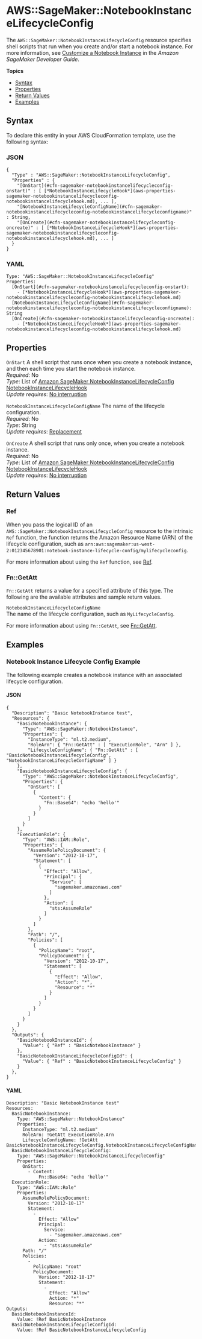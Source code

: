 # AWS::SageMaker::NotebookInstanceLifecycleConfig<a name="aws-resource-sagemaker-notebookinstancelifecycleconfig"></a>

The `AWS::SageMaker::NotebookInstanceLifecycleConfig` resource specifies shell scripts that run when you create and/or start a notebook instance\. For more information, see [Customize a Notebook Instance](https://docs.aws.amazon.com/sagemaker/latest/dg/notebook-lifecycle-config.html) in the *Amazon SageMaker Developer Guide*\. 

**Topics**
+ [Syntax](#aws-resource-sagemaker-notebookinstancelifecycleconfig-syntax)
+ [Properties](#aws-resource-sagemaker-notebookinstancelifecycleconfig-properties)
+ [Return Values](#aws-resource-sagemaker-notebookinstancelifecycleconfig-returnvalues)
+ [Examples](#aws-resource-sagemaker-notebookinstancelifecycleconfig-examples)

## Syntax<a name="aws-resource-sagemaker-notebookinstancelifecycleconfig-syntax"></a>

To declare this entity in your AWS CloudFormation template, use the following syntax:

### JSON<a name="aws-resource-sagemaker-notebookinstancelifecycleconfig-syntax.json"></a>

```
{
  "Type" : "AWS::SageMaker::NotebookInstanceLifecycleConfig",
  "Properties" : {
    "[OnStart](#cfn-sagemaker-notebookinstancelifecycleconfig-onstart)" : [ [*NotebookInstanceLifecycleHook*](aws-properties-sagemaker-notebookinstancelifecycleconfig-notebookinstancelifecyclehook.md), ... ],
    "[NotebookInstanceLifecycleConfigName](#cfn-sagemaker-notebookinstancelifecycleconfig-notebookinstancelifecycleconfigname)" : String,
    "[OnCreate](#cfn-sagemaker-notebookinstancelifecycleconfig-oncreate)" : [ [*NotebookInstanceLifecycleHook*](aws-properties-sagemaker-notebookinstancelifecycleconfig-notebookinstancelifecyclehook.md), ... ]
  }
}
```

### YAML<a name="aws-resource-sagemaker-notebookinstancelifecycleconfig-syntax.yaml"></a>

```
Type: "AWS::SageMaker::NotebookInstanceLifecycleConfig"
Properties:
  [OnStart](#cfn-sagemaker-notebookinstancelifecycleconfig-onstart): 
    - [*NotebookInstanceLifecycleHook*](aws-properties-sagemaker-notebookinstancelifecycleconfig-notebookinstancelifecyclehook.md)  
  [NotebookInstanceLifecycleConfigName](#cfn-sagemaker-notebookinstancelifecycleconfig-notebookinstancelifecycleconfigname): String
  [OnCreate](#cfn-sagemaker-notebookinstancelifecycleconfig-oncreate): 
    - [*NotebookInstanceLifecycleHook*](aws-properties-sagemaker-notebookinstancelifecycleconfig-notebookinstancelifecyclehook.md)
```

## Properties<a name="aws-resource-sagemaker-notebookinstancelifecycleconfig-properties"></a>

`OnStart`  <a name="cfn-sagemaker-notebookinstancelifecycleconfig-onstart"></a>
A shell script that runs once when you create a notebook instance, and then each time you start the notebook instance\.  
 *Required*: No  
 *Type*: List of [Amazon SageMaker NotebookInstanceLifecycleConfig NotebookInstanceLifecycleHook](aws-properties-sagemaker-notebookinstancelifecycleconfig-notebookinstancelifecyclehook.md)  
 *Update requires*: [No interruption](using-cfn-updating-stacks-update-behaviors.md#update-no-interrupt) 

`NotebookInstanceLifecycleConfigName`  <a name="cfn-sagemaker-notebookinstancelifecycleconfig-notebookinstancelifecycleconfigname"></a>
The name of the lifecycle configuration\.  
 *Required*: No  
 *Type*: String  
 *Update requires*: [Replacement](using-cfn-updating-stacks-update-behaviors.md#update-replacement) 

`OnCreate`  <a name="cfn-sagemaker-notebookinstancelifecycleconfig-oncreate"></a>
A shell script that runs only once, when you create a notebook instance\.  
 *Required*: No  
 *Type*: List of [Amazon SageMaker NotebookInstanceLifecycleConfig NotebookInstanceLifecycleHook](aws-properties-sagemaker-notebookinstancelifecycleconfig-notebookinstancelifecyclehook.md)  
 *Update requires*: [No interruption](using-cfn-updating-stacks-update-behaviors.md#update-no-interrupt) 

## Return Values<a name="aws-resource-sagemaker-notebookinstancelifecycleconfig-returnvalues"></a>

### Ref<a name="aws-resource-sagemaker-notebookinstancelifecycleconfig-ref"></a>

When you pass the logical ID of an `AWS::SageMaker::NotebookInstanceLifecycleConfig` resource to the intrinsic `Ref` function, the function returns the Amazon Resource Name \(ARN\) of the lifecycle configuration, such as `arn:aws:sagemaker:us-west-2:012345678901:notebook-instance-lifecycle-config/mylifecycleconfig`\. 

For more information about using the `Ref` function, see [Ref](intrinsic-function-reference-ref.md)\. 

### Fn::GetAtt<a name="aws-resource-sagemaker-notebookinstancelifecycleconfig-getatt"></a>

 `Fn::GetAtt` returns a value for a specified attribute of this type\. The following are the available attributes and sample return values\. 

`NotebookInstanceLifecycleConfigName`  
The name of the lifecycle configuration, such as `MyLifecycleConfig`\. 

For more information about using `Fn::GetAtt`, see [Fn::GetAtt](intrinsic-function-reference-getatt.md)\. 

## Examples<a name="aws-resource-sagemaker-notebookinstancelifecycleconfig-examples"></a>

### Notebook Instance Lifecycle Config Example<a name="aws-resource-sagemaker-notebookinstancelifecycleconfig-example1"></a>

The following example creates a notebook instance with an associated lifecycle configuration\.

#### JSON<a name="aws-resource-sagemaker-notebookinstancelifecycleconfig-example1.json"></a>

```
{
  "Description": "Basic NotebookInstance test",
  "Resources": {
    "BasicNotebookInstance": {
      "Type": "AWS::SageMaker::NotebookInstance",
      "Properties": {
        "InstanceType": "ml.t2.medium",
        "RoleArn": { "Fn::GetAtt" : [ "ExecutionRole", "Arn" ] },
        "LifecycleConfigName": { "Fn::GetAtt" : [ "BasicNotebookInstanceLifecycleConfig", "NotebookInstanceLifecycleConfigName" ] }
    },
    "BasicNotebookInstanceLifecycleConfig": {
      "Type": "AWS::SageMaker::NotebookInstanceLifecycleConfig",
      "Properties": {
        "OnStart": [
          {
            "Content": {
              "Fn::Base64": "echo 'hello'"
            }
          }
        ]
      }
    },
    "ExecutionRole": {
      "Type": "AWS::IAM::Role",
      "Properties": {
        "AssumeRolePolicyDocument": {
          "Version": "2012-10-17",
          "Statement": [
            {
              "Effect": "Allow",
              "Principal": {
                "Service": [
                  "sagemaker.amazonaws.com"
                ]
              },
              "Action": [
                "sts:AssumeRole"
              ]
            }
          ]
        },
        "Path": "/",
        "Policies": [
          {
            "PolicyName": "root",
            "PolicyDocument": {
              "Version": "2012-10-17",
              "Statement": [
                {
                  "Effect": "Allow",
                  "Action": "*",
                  "Resource": "*"
                }
              ]
            }
          }
        ]
      }
    }
  },
  "Outputs": {
    "BasicNotebookInstanceId": {
      "Value": { "Ref" : "BasicNotebookInstance" }
    },
    "BasicNotebookInstanceLifecycleConfigId": {
      "Value": { "Ref" : "BasicNotebookInstanceLifecycleConfig" }
    }
  },
}
```

#### YAML<a name="aws-resource-sagemaker-notebookinstancelifecycleconfig-example1.yaml"></a>

```
Description: "Basic NotebookInstance test"
Resources:
  BasicNotebookInstance:
    Type: "AWS::SageMaker::NotebookInstance"
    Properties:
      InstanceType: "ml.t2.medium"
      RoleArn: !GetAtt ExecutionRole.Arn
      LifecycleConfigName: !GetAtt BasicNotebookInstanceLifecycleConfig.NotebookInstanceLifecycleConfigName
  BasicNotebookInstanceLifecycleConfig:
    Type: "AWS::SageMaker::NotebookInstanceLifecycleConfig"
    Properties:
      OnStart:
        - Content:
            Fn::Base64: "echo 'hello'"
  ExecutionRole: 
    Type: "AWS::IAM::Role"
    Properties: 
      AssumeRolePolicyDocument: 
        Version: "2012-10-17"
        Statement: 
          - 
            Effect: "Allow"
            Principal: 
              Service: 
                - "sagemaker.amazonaws.com"
            Action: 
              - "sts:AssumeRole"
      Path: "/"
      Policies: 
        - 
          PolicyName: "root"
          PolicyDocument: 
            Version: "2012-10-17"
            Statement: 
              - 
                Effect: "Allow"
                Action: "*"
                Resource: "*"
Outputs:
  BasicNotebookInstanceId:
    Value: !Ref BasicNotebookInstance
  BasicNotebookInstanceLifecycleConfigId:
    Value: !Ref BasicNotebookInstanceLifecycleConfig
```